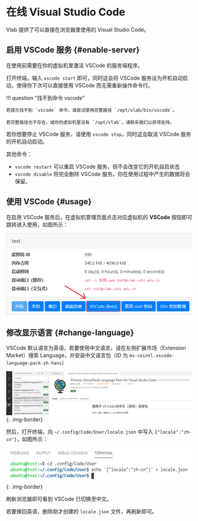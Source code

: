 # 在线 Visual Studio Code

Vlab 提供了可以直接在浏览器里使用的 Visual Studio Code。

## 启用 VSCode 服务 {#enable-server}

在使用前需要在你的虚拟机里激活 VSCode 的服务端程序。

打开终端，输入 `vscode start` 即可，同时这会将 VSCode 服务设为开机自动启动，使得你下次可以直接使用 VSCode 而无需重新操作命令行。

!!! question "找不到命令 vscode"

    若提示找不到 `vscode` 命令，请尝试使用完整路径 `/opt/vlab/bin/vscode`。
    
    若完整路径也不存在，或你的虚拟机里没有 `/opt/vlab`，请联系我们以获得支持。

若你想要停止 VSCode 服务，请使用 `vscode stop`，同时这会取消 VSCode 服务的开机自动启动。

其他命令：

- `vscode restart` 可以重启 VSCode 服务，但不会改变它的开机自启状态
- `vscode disable` 将完全删除 VSCode 服务。你在使用过程中产生的数据将会保留。

## 使用 VSCode {#usage}

在启用 VSCode 服务后，在虚拟机管理页面点击对应虚拟机的 **VSCode** 按钮即可跳转进入使用，如图所示：

![Use VSCode for this VM](../images/apps-vscode-entry.png)

## 修改显示语言 {#change-language}

VSCode 默认语言为英语，若要使用中文语言，请在左侧扩展市场（Extension Market）搜索 Language，并安装中文语言包（ID 为 `ms-ceintl.vscode-language-pack-zh-hans`）

![Change display language for VSCode](../images/apps-vscode-locale.png){: .img-border}

然后，打开终端，向 `~/.config/Code/User/locale.json` 中写入 `{"locale":"zh-cn"}`，如图所示：

![Change display language for VSCode](../images/apps-vscode-locale-2.png){: .img-border}

刷新浏览器即可看到 VSCode 已切换至中文。

若要换回英语，删除刚才创建的 `locale.json` 文件，再刷新即可。
